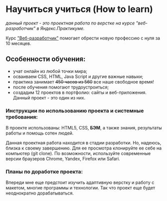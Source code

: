 # Научиться учиться (How to learn)

*данный проект - это проектная работа по верстке на курсе "веб-разработчик" в Яндекс.Практикуме.*

Курс ["Веб-разработчик"](https://practicum.yandex.ru/web/ "Ссылка на страницу Яндекса") помогает обрести новую профессию с нуля за 10 месяцев.

## Особенности обучения:

* учат онлайн из любой точки мира;
* осваиваем CSS, HTML, Java Script и другие важные навыки;
* практика занимает ~~450 часов из 560~~ все наше свободное время!
* после обучения помогают трудоустроиться;
* создадим 12 проектов в портфолио: сайты и веб-приложения. Данный проект - это один из них.

### Инструкции по использованию проекта и системные требования:

В проекте использованы: HTML5, CSS, **БЭМ**, а также знания, результаты работы и помощь сотен людей.

Данная проектная работа находится в стадии разработки. Но, надеюсь, близка к своему завершению. Для ее просмотра клонируйте ее себе на компьютер (git clone). По возможности, используйте современные версии браузеров Chrome, Yandex, Firefox или Safari.

### Планы по доработке проекта:

Впереди мне еще предстоит изучить адаптивную верстку и работу с макетом, многие программы и технологии.
Так что проект еще будет неоднократно дорабатываться.
